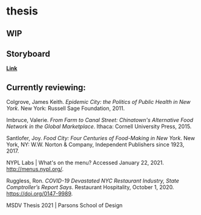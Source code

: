 # thesis

## WIP

## Storyboard

**[Link](https://github.com/shmanzar/thesis/tree/master/storyboard/thesis-storyboard.pdf)**

## Currently reviewing:

Colgrove, James Keith. _Epidemic City: the Politics of Public Health in New York_. New York: Russell Sage Foundation, 2011.

Imbruce, Valerie. _From Farm to Canal Street: Chinatown's Alternative Food Network in the Global Marketplace_. Ithaca: Cornell University Press, 2015.

Santlofer, Joy. _Food City: Four Centuries of Food-Making in New York_. New York, NY: W.W. Norton &amp; Company, Independent Publishers since 1923, 2017.

NYPL Labs | What's on the menu? Accessed January 22, 2021. http://menus.nypl.org/.

Ruggless, Ron. _COVID-19 Devastated NYC Restaurant Industry, State Comptroller’s Report Says_. Restaurant Hospitality, October 1, 2020. https://doi.org/0147-9989.

MSDV Thesis 2021 | Parsons School of Design
